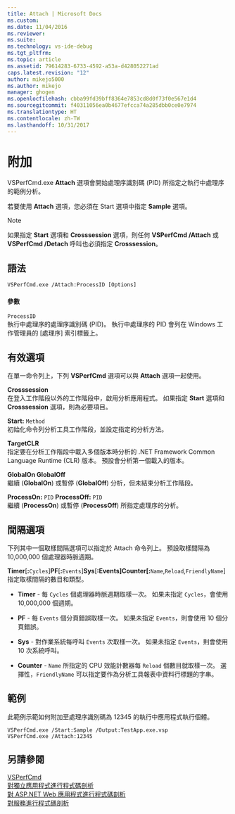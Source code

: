 ```yaml
---
title: Attach | Microsoft Docs
ms.custom: 
ms.date: 11/04/2016
ms.reviewer: 
ms.suite: 
ms.technology: vs-ide-debug
ms.tgt_pltfrm: 
ms.topic: article
ms.assetid: 79614283-6733-4592-a53a-d428052271ad
caps.latest.revision: "12"
author: mikejo5000
ms.author: mikejo
manager: ghogen
ms.openlocfilehash: cbba99fd39bff8364e7853cd8d0f73f0e567e1d4
ms.sourcegitcommit: f40311056ea0b4677efcca74a285dbb0ce0e7974
ms.translationtype: HT
ms.contentlocale: zh-TW
ms.lasthandoff: 10/31/2017
---
```

# <a name="attach"></a>附加
VSPerfCmd.exe **Attach** 選項會開始處理序識別碼 (PID) 所指定之執行中處理序的範例分析。  
  
 若要使用 **Attach** 選項，您必須在 Start 選項中指定 **Sample** 選項。  
  
> [!NOTE]
>  如果指定 **Start** 選項和 **Crosssession** 選項，則任何 **VSPerfCmd /Attach** 或 **VSPerfCmd /Detach** 呼叫也必須指定 **Crosssession**。  
  
## <a name="syntax"></a>語法  
  
```  
VSPerfCmd.exe /Attach:ProcessID [Options]  
```  
  
#### <a name="parameters"></a>參數  
 `ProcessID`  
 執行中處理序的處理序識別碼 (PID)。 執行中處理序的 PID 會列在 Windows 工作管理員的 [處理序] 索引標籤上。  
  
## <a name="valid-options"></a>有效選項  
 在單一命令列上，下列 **VSPerfCmd** 選項可以與 **Attach** 選項一起使用。  
  
 **Crosssession**  
 在登入工作階段以外的工作階段中，啟用分析應用程式。 如果指定 **Start** 選項和 **Crosssession** 選項，則為必要項目。  
  
 **Start:** `Method`  
 初始化命令列分析工具工作階段，並設定指定的分析方法。  
  
 **TargetCLR**  
 指定要在分析工作階段中載入多個版本時分析的 .NET Framework Common Language Runtime (CLR) 版本。 預設會分析第一個載入的版本。  
  
 **GlobalOn GlobalOff**  
 繼續 (**GlobalOn**) 或暫停 (**GlobalOff**) 分析，但未結束分析工作階段。  
  
 **ProcessOn:** `PID` **ProcessOff:** `PID`  
 繼續 (**ProcessOn**) 或暫停 (**ProcessOff**) 所指定處理序的分析。  
  
## <a name="interval-options"></a>間隔選項  
 下列其中一個取樣間隔選項可以指定於 Attach 命令列上。 預設取樣間隔為 10,000,000 個處理器時脈週期。  
  
 **Timer**[**:**`Cycles`]**PF**[**:**`Events`]**Sys**[**:**Events]**Counter**[**:**`Name`,`Reload`,`FriendlyName`]  
 指定取樣間隔的數目和類型。  
  
-   **Timer** - 每 `Cycles` 個處理器時脈週期取樣一次。 如果未指定 `Cycles`，會使用 10,000,000 個週期。  
  
-   **PF** - 每 `Events` 個分頁錯誤取樣一次。 如果未指定 `Events`，則會使用 10 個分頁錯誤。  
  
-   **Sys** - 對作業系統每呼叫 `Events` 次取樣一次。 如果未指定 `Events`，則會使用 10 次系統呼叫。  
  
-   **Counter** - `Name` 所指定的 CPU 效能計數器每 `Reload` 個數目就取樣一次。 選擇性，`FriendlyName` 可以指定要作為分析工具報表中資料行標題的字串。  
  
## <a name="example"></a>範例  
 此範例示範如何附加至處理序識別碼為 12345 的執行中應用程式執行個體。  
  
```  
VSPerfCmd.exe /Start:Sample /Output:TestApp.exe.vsp  
VSPerfCmd.exe /Attach:12345  
```  
  
## <a name="see-also"></a>另請參閱  
 [VSPerfCmd](../profiling/vsperfcmd.md)   
 [對獨立應用程式進行程式碼剖析](../profiling/command-line-profiling-of-stand-alone-applications.md)   
 [對 ASP.NET Web 應用程式進行程式碼剖析](../profiling/command-line-profiling-of-aspnet-web-applications.md)   
 [對服務進行程式碼剖析](../profiling/command-line-profiling-of-services.md)